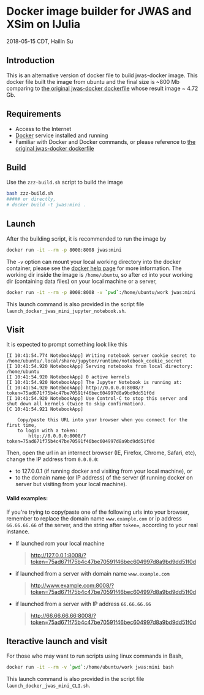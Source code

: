 # Docker image builder for JWAS and XSim on IJulia

2018-05-15 CDT, Hailin Su

## Introduction

This is an alternative version of docker file to build jwas-docker image. This docker file built the image from ubuntu and the final size is ~800 Mb comparing to [the original jwas-docker dockerfile](https://github.com/reworkhow/JWAS-Docker) whose result image ~ 4.72 Gb.

## Requirements
- Access to the Internet
- [Docker](https://www.docker.com/get-docker) service installed and running
- Familiar with Docker and Docker commands, or please reference to [the original jwas-docker dockerfile](https://github.com/reworkhow/JWAS-Docker)

## Build
Use the `zzz-build.sh` script to build the image

```bash
bash zzz-build.sh
##### or directly,
# docker build -t jwas:mini .
```

## Launch
After the building script, it is recommended to run the image by

```bash
docker run -it --rm -p 8008:8008 jwas:mini
```

The `-v` option can mount your local working directory into the docker container, please see the [docker help page](https://docs.docker.com/engine/reference/commandline/run/#mount-volume--v---read-only) for more information. The working dir inside the image is `/home/ubuntu`, so after `cd` into your working dir (containing data files) on your local machine or a server,

```bash
docker run -it --rm -p 8008:8008 -v `pwd`:/home/ubuntu/work jwas:mini
```

This launch command is also provided in the script file `launch_docker_jwas_mini_jupyter_notebook.sh`.

## Visit
It is expected to prompt something look like this

```
[I 10:41:54.774 NotebookApp] Writing notebook server cookie secret to /home/ubuntu/.local/share/jupyter/runtime/notebook_cookie_secret
[I 10:41:54.920 NotebookApp] Serving notebooks from local directory: /home/ubuntu
[I 10:41:54.920 NotebookApp] 0 active kernels
[I 10:41:54.920 NotebookApp] The Jupyter Notebook is running at:
[I 10:41:54.920 NotebookApp] http://0.0.0.0:8008/?token=75ad671f75b4c47be70591f46bec604997d8a9bd9dd51f0d
[I 10:41:54.920 NotebookApp] Use Control-C to stop this server and shut down all kernels (twice to skip confirmation).
[C 10:41:54.921 NotebookApp] 
    
    Copy/paste this URL into your browser when you connect for the first time,
    to login with a token:
        http://0.0.0.0:8008/?token=75ad671f75b4c47be70591f46bec604997d8a9bd9dd51f0d
```

Then, open the url in an internect browser (IE, Firefox, Chrome, Safari, etc), change the IP address from `0.0.0.0`:
- to 127.0.0.1 (if running docker and visiting from your local machine), or
- to the domain name (or IP address) of the server (if running docker on server but visiting from your local machine).

#### Valid examples:

If you're trying to copy/paste one of the following urls into your browser, remember to replace the domain name `www.example.com` or ip address `66.66.66.66` of the server, and the string after `token=`, according to your real instance.

- If launched rom your local machine
    >http://127.0.0.1:8008/?token=75ad671f75b4c47be70591f46bec604997d8a9bd9dd51f0d

- if launched from a server with domain name `www.example.com`
    >http://www.example.com:8008/?token=75ad671f75b4c47be70591f46bec604997d8a9bd9dd51f0d

- if launched from a server with IP address `66.66.66.66`
    >http://66.66.66.66:8008/?token=75ad671f75b4c47be70591f46bec604997d8a9bd9dd51f0d

## Iteractive launch and visit
For those who may want to run scripts using linux commands in Bash,
```bash
docker run -it --rm -v `pwd`:/home/ubuntu/work jwas:mini bash
```

This launch command is also provided in the script file `launch_docker_jwas_mini_CLI.sh`.
